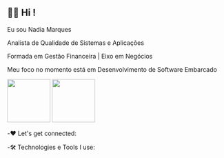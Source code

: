 ## 👩‍💻 Hi !

Eu sou Nadia Marques

Analista de Qualidade de Sistemas e Aplicações

Formada em Gestão Financeira | Eixo em Negócios

Meu foco no momento está em Desenvolvimento de Software Embarcado

  <img height="100em" src="https://github-readme-stats.vercel.app/api?username=nadia-marques&show_icons=true&theme=synthwave"/>
 
 
 <img height="100em" src="https://github-readme-stats.vercel.app/api/top-langs/?username=nadia-marques&layout=compact&theme=synthwave"/>

-❤️ Let's get connected:



-🛠️ Technologies e Tools I use:


<!--
**Nadia-Marques/Nadia-Marques** is a ✨ _special_ ✨ repository because its `README.md` (this file) appears on your GitHub profile.

Here are some ideas to get you started:

- 🔭 I’m currently working on ...
- 🌱 I’m currently learning ...
- 👯 I’m looking to collaborate on ...
- 🤔 I’m looking for help with ...
- 💬 Ask me about ...
- 📫 How to reach me: ...
- 😄 Pronouns: ...
- ⚡ Fun fact: ...
-->
